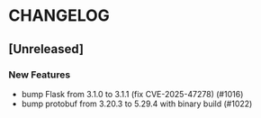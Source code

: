 # CHANGELOG

## [Unreleased]

### New Features

- bump Flask from 3.1.0 to 3.1.1 (fix CVE-2025-47278) (#1016)
- bump protobuf from 3.20.3 to 5.29.4 with binary build (#1022)


